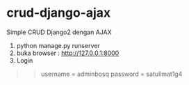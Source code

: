 # crud-django-ajax

Simple CRUD Django2 dengan AJAX

1. python manage.py runserver
2. buka browser : http://127.0.0.1:8000
3. Login 
>> username = adminbosq
>> password = satulimat1g4
            
   
